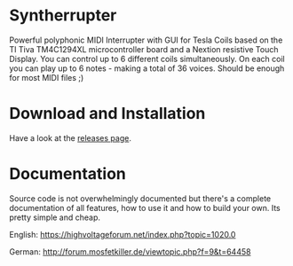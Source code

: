 # Syntherrupter
Powerful polyphonic MIDI Interrupter with GUI for Tesla Coils based on the TI Tiva TM4C1294XL microcontroller board and a Nextion resistive Touch Display.
You can control up to 6 different coils simultaneously. On each coil you can play up to 6 notes - making a total of 36 voices. Should be enough for most MIDI files ;) 

# Download and Installation
Have a look at the [releases page](https://github.com/MMMZZZZ/Syntherrupter/releases).

# Documentation
Source code is not overwhelmingly documented but there's a complete documentation of all features, how to use it and how to build your own. Its pretty simple and cheap.

English: https://highvoltageforum.net/index.php?topic=1020.0

German: http://forum.mosfetkiller.de/viewtopic.php?f=9&t=64458
